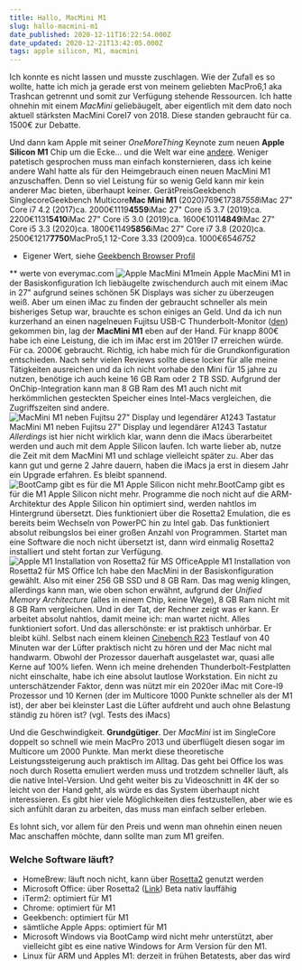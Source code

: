 ```yaml
---
title: Hallo, MacMini M1
slug: hallo-macmini-m1
date_published: 2020-12-11T16:22:54.000Z
date_updated: 2020-12-21T13:42:05.000Z
tags: apple silicon, M1, macmini
---
```


Ich konnte es nicht lassen und musste zuschlagen. Wie der Zufall es so wollte, hatte ich mich ja gerade erst von meinem geliebten MacPro6,1 aka Trashcan getrennt und somit zur Verfügung stehende Ressourcen. Ich hatte ohnehin mit einem *MacMini* geliebäugelt, aber eigentlich mit dem dato noch aktuell stärksten MacMini CoreI7 von 2018. Diese standen gebraucht für ca. 1500€ zur Debatte.

Und dann kam Apple mit seiner *OneMoreThing* Keynote zum neuen **Apple Silicon M1** Chip um die Ecke… und die Welt war eine [andere](__GHOST_URL__/bam-apples-m1-und-wie-er-die-welt-aufschreckt/). Weniger patetisch gesprochen muss man einfach konsternieren, dass ich keine andere Wahl hatte als für den Heimgebrauch einen neuen MacMini M1 anzuschaffen. Denn so viel Leistung für so wenig Geld kann mir kein anderer Mac bieten, überhaupt keiner. 
GerätPreisGeekbench SinglecoreGeekbench Multicore**Mac Mini M1** (2020)769€1738*7558*iMac 27" Core i7 4.2 (2017)ca. 2000€1119**4559**iMac 27" Core i5 3.7 (2019)ca. 2200€1131**5410**iMac 27" Core i5 3.0 (2019)ca. 1600€1011**4849**iMac 27" Core i5 3.3 (2020)ca. 1800€1149**5856**iMac 27" Core i7 3.8 (2020)ca. 2500€1217**7750**MacPro5,1 12-Core 3.33 (2009)ca. 1000€654*6752*
* Eigener Wert, siehe [Geekbench Browser Profil](https://browser.geekbench.com/user/7822)

** werte von everymac.com
![Apple MacMini M1](__GHOST_URL__/content/images/2020/12/IMG_3492.jpeg)mein Apple MacMini M1 in der Basiskonfiguration
Ich liebäugelte zwischendurch auch mit einem iMac in 27" aufgrund seines schönen 5K Displays was sicher zu überzeugen weiß. Aber um einen iMac zu finden der gebraucht schneller als mein bisheriges Setup war, brauchte es schon einiges an Geld. Und da ich nun kurzerhand an einen nagelneuen Fujitsu USB-C Thunderbolt-Monitor ([den](https://www.fujitsu.com/de/products/computing/peripheral/displays/p27-9-ts-qhd/index.html)) gekommen bin, lag der **MacMini M1** eben auf der Hand. Für knapp 800€ habe ich eine Leistung, die ich im iMac erst im 2019er I7 erreichen würde. Für ca. 2000€ gebraucht. Richtig, ich habe mich für die Grundkonfiguration entschieden. Nach sehr vielen Reviews sollte diese locker für alle meine Tätigkeiten ausreichen und da ich nicht vorhabe den Mini für 15 jahre zu nutzen, benötige ich auch keine 16 GB Ram oder 2 TB SSD. Aufgrund der OnChip-Integration kann man 8 GB Ram des M1 auch nicht mit herkömmlichen gesteckten Speicher eines Intel-Macs vergleichen, die Zugriffszeiten sind andere. 
![MacMini M1 neben Fujitsu 27&quot; Display und legendärer A1243 Tastatur](__GHOST_URL__/content/images/2020/12/IMG_3495.jpeg)MacMini M1 neben Fujitsu 27" Display und legendärer A1243 Tastatur
*Allerdings* ist hier nicht wirklich klar, wann denn die iMacs überarbeitet werden und auch mit dem Apple Silicon laufen. Ich warte lieber ab, nutze die Zeit mit dem MacMini M1 und schlage vielleicht später zu. Aber das kann gut und gerne 2 Jahre dauern, haben die iMacs ja erst in diesem Jahr ein Upgrade erfahren. Es bleibt spannend.
![BootCamp gibt es für die M1 Apple Silicon nicht mehr.](__GHOST_URL__/content/images/2020/12/Bildschirmfoto-2020-12-12-um-21.46.21.png)BootCamp gibt es für die M1 Apple Silicon nicht mehr.
Programme die noch nicht auf die ARM-Architektur des Apple Silicon hin optimiert sind, werden nahtlos im Hintergrund übersetzt. Dies funktioniert über die Rosetta2 Emulation, die es bereits beim Wechseln von PowerPC hin zu Intel gab. Das funktioniert absolut reibungslos bei einer großen Anzahl von Programmen. Startet man eine Software die noch nicht übersetzt ist, dann wird einmalig Rosetta2 installiert und steht fortan zur Verfügung.
![Apple M1 Installation von Rosetta2 für MS Office](__GHOST_URL__/content/images/2020/12/Bildschirmfoto-2020-12-11-um-17.20.55.png)Apple M1 Installation von Rosetta2 für MS Office
Ich habe den MacMini in der Basiskonfiguration gewählt. Also mit einer 256 GB SSD und 8 GB Ram. Das mag wenig klingen, allerdings kann man, wie oben schon erwähnt, aufgrund der *Unified Memory Architecture* (alles in einem Chip, keine Wege), 8 GB Ram nicht mit 8 GB Ram vergleichen. Und in der Tat, der Rechner zeigt was er kann. Er arbeitet absolut nahtlos, damit meine ich: man wartet nicht. Alles funktioniert sofort. Und das allerschönste: er ist praktisch unhörbar. Er bleibt kühl. Selbst nach einem kleinen [Cinebench R23](https://apps.apple.com/de/app/cinebench/id1438772273?l=en&amp;mt=12) Testlauf von 40 Minuten war der Lüfter praktisch nicht zu hören und der Mac nicht mal handwarm. Obwohl der Prozessor dauerhaft ausgelastet war, quasi alle Kerne auf 100% liefen. Wenn ich meine drehenden Thunderbolt-Festplatten nicht einschalte, habe ich eine absolut lautlose Workstation. Ein nicht zu unterschätzender Faktor, denn was nützt mir ein 2020er iMac mit Core-I9 Prozessor und 10 Kernen (der im Multicore 1000 Punkte schneller als der M1 ist), der aber bei kleinster Last die Lüfter aufdreht und auch ohne Belastung ständig zu hören ist? (vgl. Tests des iMacs)

Und die Geschwindigkeit. **Grundgütiger**. Der *MacMini* ist im SingleCore doppelt so schnell wie mein MacPro 2013 und überflügelt diesen sogar im Multicore um 2000 Punkte. Man merkt diese theoretische Leistungssteigerung auch praktisch im Alltag. Das geht bei Office los was noch durch Rosetta emuliert werden muss und trotzdem schneller läuft, als die native Intel-Version. Und geht weiter bis zu Videoschnitt in 4K der so leicht von der Hand geht, als würde es das System überhaupt nicht interessieren. Es gibt hier viele Möglichkeiten dies festzustellen, aber wie es sich anfühlt daran zu arbeiten, das muss man einfach selber erleben. 

Es lohnt sich, vor allem für den Preis und wenn man ohnehin einen neuen Mac anschaffen möchte, dann sollte man zum M1 greifen.

### Welche Software läuft?

- HomeBrew: läuft noch nicht, kann über [Rosetta2](https://developer.apple.com/documentation/apple_silicon/about_the_rosetta_translation_environment) genutzt werden
- Microsoft Office: über Rosetta2 ([Link](https://support.microsoft.com/en-us/office/microsoft-365-and-office-2019-support-for-apple-silicon-c55b603e-14a6-4b69-bdc0-2bb4c9a36834)) Beta nativ lauffähig
- iTerm2: optimiert für M1
- Chrome: optimiert für M1
- Geekbench: optimiert für M1
- sämtliche Apple Apps: optimiert für M1
- Microsoft Windows via BootCamp wird nicht mehr unterstützt, aber vielleicht gibt es eine native Windows for Arm Version für den M1.
- Linux für ARM und Apples M1: derzeit in frühen Betatests, aber das wird
